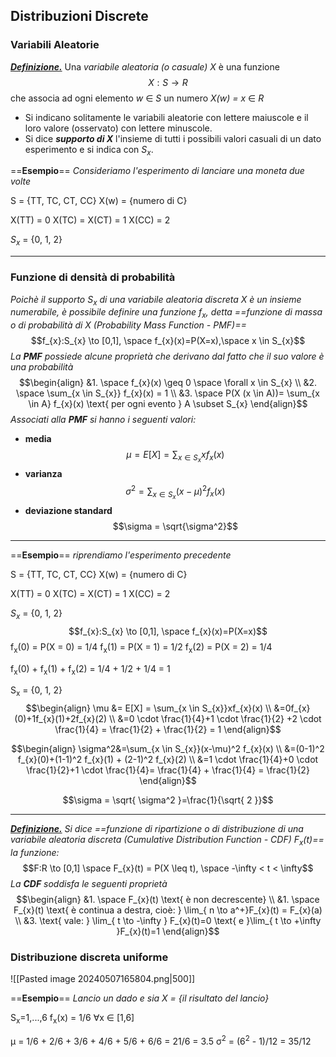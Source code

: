 ## Distribuzioni Discrete
### Variabili Aleatorie

<b><i><u>Definizione.</u></i></b> Una *variabile aleatoria (o casuale) X* è una funzione $$X:S \to R$$
che associa ad ogni elemento *w* ∈ *S* un numero *X(w) = x* ∈ *R*

- Si indicano solitamente le variabili aleatorie con lettere maiuscole e il loro valore (osservato) con lettere minuscole.
- Si dice ***supporto di X*** l'insieme di tutti i possibili valori casuali di un dato esperimento e si indica con <i>S<sub>x</sub></i>.

==**Esempio**== 
*Consideriamo l'esperimento di lanciare una moneta due volte*

S = {TT, TC, CT, CC} 
X(w) = {numero di C}

X(TT) = 0
X(TC) = X(CT) = 1
X(CC) = 2

<i>S<sub>x</sub></i> = {0, 1, 2}

---
### Funzione di densità di probabilità
*Poichè il supporto S<sub>x</sub> di una variabile aleatoria discreta X è un insieme numerabile, è possibile definire una funzione f<sub>x</sub>, detta ==funzione di massa o di probabilità di X (Probability Mass Function - PMF)==*$$f_{x}:S_{x} \to [0,1], \space f_{x}(x)=P(X=x),\space x \in S_{x}$$
*La **PMF** possiede alcune proprietà che derivano dal fatto che il suo valore è una probabilità*
$$\begin{align}
&1. \space f_{x}(x) \geq 0 \space \forall x \in S_{x} \\
&2. \space \sum_{x \in S_{x}} f_{x}(x) = 1 \\
&3. \space P(X (x \in A))= \sum_{x \in A} f_{x}(x) \text{ per ogni evento } A \subset S_{x}
\end{align}$$
*Associati alla **PMF** si hanno i seguenti valori:*
- **media** $$\mu = E[X] = \sum_{x \in S_{x}}xf_{x}(x) $$
- **varianza** $$\sigma^2=\sum_{x \in S_{x}}(x-\mu)^2 f_{x}(x)$$
- **deviazione standard** $$\sigma = \sqrt{\sigma^2}$$
---
==**Esempio**== 
*riprendiamo l'esperimento precedente*

S = {TT, TC, CT, CC} 
X(w) = {numero di C}

X(TT) = 0
X(TC) = X(CT) = 1
X(CC) = 2

<i>S<sub>x</sub></i> = {0, 1, 2}
$$f_{x}:S_{x} \to [0,1], \space f_{x}(x)=P(X=x)$$
f<sub>x</sub>(0) = P(X = 0) = 1/4
f<sub>x</sub>(1) = P(X = 1) = 1/2
f<sub>x</sub>(2) = P(X = 2) = 1/4

f<sub>x</sub>(0) + f<sub>x</sub>(1) + f<sub>x</sub>(2) = 1/4 + 1/2 + 1/4 = 1

S<sub>x</sub> = {0, 1, 2}
$$\begin{align}
\mu &= E[X] = \sum_{x \in S_{x}}xf_{x}(x) \\
&=0f_{x}(0)+1f_{x}(1)+2f_{x}(2) \\
&=0 \cdot \frac{1}{4}+1 \cdot \frac{1}{2} +2 \cdot \frac{1}{4} = \frac{1}{2} + \frac{1}{2} = 1
\end{align}$$

$$\begin{align}
\sigma^2&=\sum_{x \in S_{x}}(x-\mu)^2 f_{x}(x) \\
&=(0-1)^2 f_{x}(0)+(1-1)^2 f_{x}(1) + (2-1)^2 f_{x}(2) \\
&=1 \cdot \frac{1}{4}+0 \cdot \frac{1}{2}+1 \cdot \frac{1}{4}= \frac{1}{4} + \frac{1}{4} = \frac{1}{2}
\end{align}$$

$$\sigma = \sqrt{ \sigma^2 }=\frac{1}{\sqrt{ 2 }}$$

---
<b><i><u>Definizione.</u></i></b> *Si dice ==funzione di ripartizione o di distribuzione di una variabile aleatoria discreta (Cumulative Distribution Function - CDF) F<sub>x</sub>(t)== la funzione:* $$F:R \to [0,1] \space F_{x}(t) = P(X \leq t), \space -\infty < t < \infty$$
*La **CDF** soddisfa le seguenti proprietà*
$$\begin{align}
&1. \space F_{x}(t) \text{ è non decrescente} \\
&1. \space F_{x}(t) \text{ è continua a destra, cioè: } \lim_{ n \to a^+}F_{x}(t) = F_{x}(a) \\
&3. \text{ vale: } \lim_{ t \to -\infty } F_{x}(t)=0 \text{ e }\lim_{ t \to +\infty }F_{x}(t)=1  
\end{align}$$
### Distribuzione discreta uniforme
![[Pasted image 20240507165804.png|500]]

==**Esempio**== 
*Lancio un dado e sia X = {il risultato del lancio}*

S<sub>x</sub>=1,...,6
f<sub>x</sub>(x) = 1/6 ∀x ∈ \[1,6]

μ = 1/6 + 2/6 + 3/6 + 4/6 + 5/6 + 6/6 = 21/6 = 3.5
σ<sup>2</sup> = (6<sup>2</sup> - 1)/12 = 35/12











